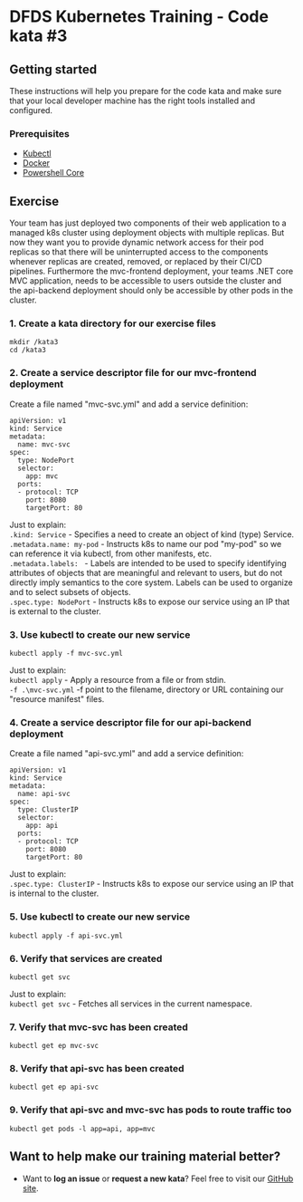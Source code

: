 DFDS Kubernetes Training - Code kata #3
======================================

## Getting started

These instructions will help you prepare for the code kata and make sure that your local developer machine has the right tools installed and configured.

### Prerequisites

* [Kubectl](https://kubernetes.io/docs/tasks/tools/install-kubectl/)
* [Docker](https://www.docker.com/products/docker-desktop)
* [Powershell Core](https://docs.microsoft.com/en-us/powershell/scripting/install/installing-powershell?view=powershell-6)

## Exercise

Your team has just deployed two components of their web application to a managed k8s cluster using deployment objects with multiple replicas. But now they want you to provide dynamic network access for their pod replicas so that there will be uninterrupted access to the components whenever replicas are created, removed, or replaced by their CI/CD pipelines. Furthermore the mvc-frontend deployment, your teams .NET core MVC application, needs to be accessible to users outside the cluster and the api-backend deployment should only be accessible by other pods in the cluster.

### 1. Create a kata directory for our exercise files
`mkdir /kata3`<br/>
`cd /kata3`

### 2. Create a service descriptor file for our mvc-frontend deployment
Create a file named "mvc-svc.yml" and add a service definition:

```
apiVersion: v1
kind: Service
metadata:
  name: mvc-svc
spec:
  type: NodePort
  selector:
    app: mvc
  ports:
  - protocol: TCP
    port: 8080
    targetPort: 80
```

Just to explain: <br/>
`.kind: Service` - Specifies a need to create an object of kind (type) Service. <br/>
`.metadata.name: my-pod` - Instructs k8s to name our pod "my-pod" so we can reference it via kubectl, from other manifests, etc. <br/>
`.metadata.labels: ` - Labels are intended to be used to specify identifying attributes of objects that are meaningful and relevant to users, but do not directly imply semantics to the core system. Labels can be used to organize and to select subsets of objects.<br/>
`.spec.type: NodePort` - Instructs k8s to expose our service using an IP that is external to the cluster. <br/>

### 3. Use kubectl to create our new service
`kubectl apply -f mvc-svc.yml`

Just to explain: <br/>
`kubectl apply` - Apply a resource from a file or from stdin. <br/>
`-f .\mvc-svc.yml` -f point to the filename, directory or URL containing our "resource manifest" files.

### 4. Create a service descriptor file for our api-backend deployment
Create a file named "api-svc.yml" and add a service definition:

```
apiVersion: v1
kind: Service
metadata:
  name: api-svc
spec:
  type: ClusterIP
  selector:
    app: api
  ports:
  - protocol: TCP
    port: 8080
    targetPort: 80
```

Just to explain: <br/>
`.spec.type: ClusterIP` - Instructs k8s to expose our service using an IP that is internal to the cluster. <br/>

### 5. Use kubectl to create our new service
`kubectl apply -f api-svc.yml`

### 6. Verify that services are created
`kubectl get svc`

Just to explain: <br/>
`kubectl get svc` - Fetches all services in the current namespace. <br/>

### 7. Verify that mvc-svc has been created
`kubectl get ep mvc-svc`

### 8. Verify that api-svc has been created
`kubectl get ep api-svc`

### 9. Verify that api-svc and mvc-svc has pods to route traffic too
`kubectl get pods -l app=api, app=mvc`

## Want to help make our training material better?

 * Want to **log an issue** or **request a new kata**? Feel free to visit our [GitHub site](https://github.com/dfds/ded-dojo/issues).
 
